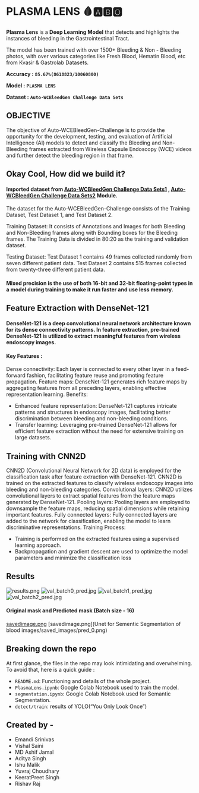 # PLASMA LENS 🩸🅰️🅱️🅾️

**Plasma Lens** is a **Deep Learning Model** that detects and highlights the instances of bleeding in the Gastrointestinal Tract.
                 
The model has been trained with over 1500+ Bleeding & Non - Bleeding photos, with over various categories like Fresh Blood, Hematin Blood, etc from Kvasir & Gastrolab Datasets.

**Accuracy :** **`85.67%(8618823/10060800)`**

**Model :** **`PLASMA LENS`**

**Dataset :** **`Auto-WCBleedGen Challenge Data Sets`**

## OBJECTIVE
The objective of Auto-WCEBleedGen-Challenge is to provide the opportunity for the development, testing, and evaluation of Artificial Intelligence (AI) models to detect and classify the Bleeding and Non-Bleeding frames extracted from Wireless Capsule Endoscopy (WCE) videos and further detect the bleeding region in that frame.

## Okay Cool, How did we build it?

#### Imported dataset from **[Auto-WCBleedGen Challenge Data Sets1](https://zenodo.org/records/10642779)** , **[Auto-WCBleedGen Challenge Data Sets2](https://zenodo.org/records/10156571)** Module.

The dataset for the Auto-WCEBleedGen-Challenge consists of the Training Dataset, Test Dataset 1, and Test Dataset 2.

Training Dataset: It consists of Annotations and Images for both Bleeding and Non-Bleeding frames along with Bounding boxes for the Bleeding frames. The Training Data is divided in 80:20 as the training and validation dataset.

Testing Dataset: Test Dataset 1 contains 49 frames collected randomly from seven different patient data. Test Dataset 2 contains 515 frames collected from twenty-three different patient data.

#### Mixed precision is the use of both 16-bit and 32-bit floating-point types in a model during training to make it **run faster** and use **less memory**.

## Feature Extraction with DenseNet-121

#### DenseNet-121 is a deep convolutional neural network architecture known for its dense connectivity patterns. In feature extraction, pre-trained DenseNet-121 is utilized to extract meaningful features from wireless endoscopy images.

#### Key Features :
Dense connectivity: Each layer is connected to every other layer in a feed-forward fashion, facilitating feature reuse and promoting feature propagation.
Feature maps: DenseNet-121 generates rich feature maps by aggregating features from all preceding layers, enabling effective representation learning.
Benefits:
  - Enhanced feature representation: DenseNet-121 captures intricate patterns and structures in endoscopy images, facilitating better discrimination between bleeding and non-bleeding conditions.
  - Transfer learning: Leveraging pre-trained DenseNet-121 allows for efficient feature extraction without the need for extensive training on large datasets.

## Training with CNN2D

CNN2D (Convolutional Neural Network for 2D data) is employed for the classification task after feature extraction with DenseNet-121. CNN2D is trained on the extracted features to classify wireless endoscopy images into bleeding and non-bleeding categories.
Convolutional layers: CNN2D utilizes convolutional layers to extract spatial features from the feature maps generated by DenseNet-121.
Pooling layers: Pooling layers are employed to downsample the feature maps, reducing spatial dimensions while retaining important features.
Fully connected layers: Fully connected layers are added to the network for classification, enabling the model to learn discriminative representations.
Training Process:
  - Training is performed on the extracted features using a supervised learning approach.
  - Backpropagation and gradient descent are used to optimize the model parameters and minimize the classification loss

## Results
![results.png](Yolo_object_detection_result/train/results.png)
![val_batch0_pred.jpg](Yolo_object_detection_result/train/val_batch0_pred.jpg)
![val_batch1_pred.jpg](Yolo_object_detection_result/train/val_batch1_pred.jpg)
![val_batch2_pred.jpg](Yolo_object_detection_result/train/val_batch2_pred.jpg)

#### Original mask and Predicted mask (Batch size - 16)

[savedimage.png](Unet_for_Sementic_Segmentation_of_blood_images/saved_images/0.png)
[savedimage.png](Unet for Sementic Segmentation of blood images/saved_images/pred_0.png)

## Breaking down the repo

At first glance, the files in the repo may look intimidating and overwhelming. To avoid that, here is a quick guide :

* `README.md`: Functioning and details of the whole project.
* `PlasmaLens.ipynb`: Google Colab Notebook used to train the model.
* `segmentation.ipynb`: Google Colab Notebook used for Semantic Segmentation.
* `detect/train`: results of YOLO(“You Only Look Once”)

## Created by - 

*  Emandi Srinivas
*  Vishal Saini
*  MD Ashif Jamal
*  Aditya Singh
*  Ishu Malik
*  Yuvraj Choudhary
*  KeeratPreet Singh
*  Rishav Raj
